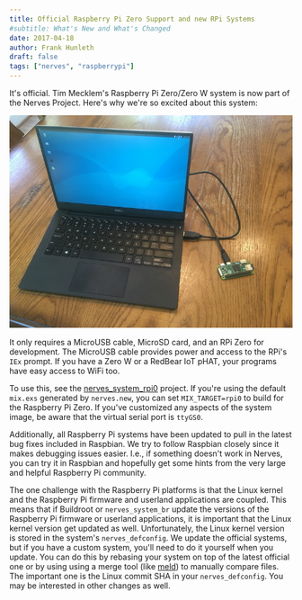 ```yaml
---
title: Official Raspberry Pi Zero Support and new RPi Systems
#subtitle: What's New and What's Changed
date: 2017-04-18
author: Frank Hunleth
draft: false
tags: ["nerves", "raspberrypi"]
---
```


It's official. Tim Mecklem's Raspberry Pi Zero/Zero W system is now
part of the Nerves Project. Here's why we're so excited about this system:

![Required hardware](/images/2017-04-18/rpi0-equipment.jpg)

It only requires a MicroUSB cable, MicroSD card, and an RPi Zero for
development. The MicroUSB cable provides power and access to the RPi's
`IEx` prompt. If you have a Zero W or a RedBear IoT pHAT, your programs
have easy access to WiFi too.

To use this, see the
[nerves_system_rpi0](https://github.com/nerves-project/nerves_system_rpi0/)
project. If you're using the default `mix.exs` generated by `nerves.new`, you
can set `MIX_TARGET=rpi0` to build for the Raspberry Pi Zero. If you've
customized any aspects of the system image, be aware that the virtual serial
port is `ttyGS0`.

Additionally, all Raspberry Pi systems have been updated to pull in the latest
bug fixes included in Raspbian. We try to follow Raspbian closely since it
makes debugging issues easier. I.e., if something doesn't work in Nerves, you
can try it in Raspbian and hopefully get some hints from the very large
and helpful Raspberry Pi community.

The one challenge with the Raspberry Pi platforms is that the Linux kernel
and the Raspberry Pi firmware and userland applications are coupled. This means
that if Buildroot or `nerves_system_br` update the versions of the Raspberry
Pi firmware or userland applications, it is important that the Linux kernel
version get updated as well. Unfortunately, the Linux kernel version is stored
in the system's `nerves_defconfig`. We update the official systems, but if you
have a custom system, you'll need to do it yourself when you update. You can
do this by rebasing your system on top of the latest official one or by using
using a merge tool (like [meld](http://meldmerge.org/)) to manually compare files.
The important one is the Linux commit SHA in your `nerves_defconfig`. You may
be interested in other changes as well.
